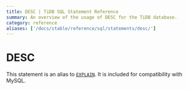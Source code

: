```yaml
---
title: DESC | TiDB SQL Statement Reference
summary: An overview of the usage of DESC for the TiDB database.
category: reference
aliases: ['/docs/stable/reference/sql/statements/desc/']
---
```


# DESC

This statement is an alias to [`EXPLAIN`](/sql-statements/sql-statement-explain.md). It is included for compatibility with MySQL.
